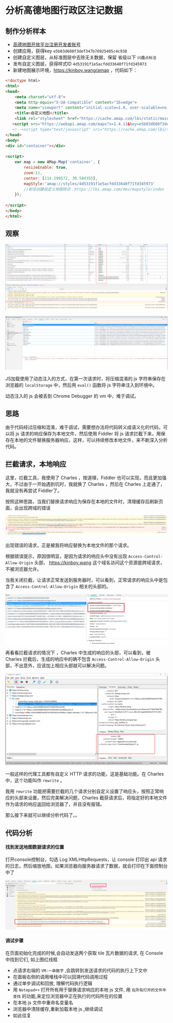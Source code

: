 # 分析高德地图行政区注记数据

## 制作分析样本

- [高德地图开放平台注册开发者账号](https://lbs.amap.com/getting-started/mapstyle)  
- 创建应用，获得key `e5b03d608f3def347b76925405c4c938` 
- 创建自定义图层，从标准图层中去除无关数据，保留 省级以下 `兴趣点标注`
- 发布自定义图层，获得样式ID `4d53191f1e5acfdd33640f71fd345973`
- 新建地图展示环境，https://kinboy.wang/amap ，代码如下：

```html
<!doctype html>
<html>
<head>
    <meta charset="utf-8">
    <meta http-equiv="X-UA-Compatible" content="IE=edge">
    <meta name="viewport" content="initial-scale=1.0, user-scalable=no, width=device-width">
    <title>自定义地图</title>
    <link rel="stylesheet" href="https://cache.amap.com/lbs/static/main1119.css"/>
   <script src="https://webapi.amap.com/maps?v=1.4.11&key=e5b03d608f3def347b76925405c4c938"></script>
   <!--<script type="text/javascript" src="https://cache.amap.com/lbs/static/addToolbar.js"></script>-->
</head>
<body>
<div id="container"></div>

<script>
    var map = new AMap.Map('container', {
        resizeEnable: true,
        zoom:11,
        center: [114.298572, 30.584355],
        mapStyle:'amap://styles/4d53191f1e5acfdd33640f71fd345973'
        //前往创建自定义地图样式：https://lbs.amap.com/dev/mapstyle/index
    });

</script>
</body>
</html>

```



## 观察

![1545377550914](./分析高德地图行政区注记数据/1545377550914.png)

![1545378061320](./分析高德地图行政区注记数据/1545378061320.png)

JS加载使用了动态注入的方式，在第一次请求时，将压缩混淆的 js 字符串保存在浏览器的 `localStorage` 中，然后用 `eval()` 函数将 js 字符串注入到环境中。

动态注入的 js 会被丢到 Chrome Debugger 的 vm 中，难于调试。

## 思路

由于代码经过压缩和混淆，难于调试，需要想办法将代码转义成语义化的代码，可以将 js 请求的响应保存为本地文件，然后使用 Fiddler 将 js 请求拦截下来，用保存在本地的文件替换服务器响应，这样，可以持续修改本地文件，来不断深入分析代码。

## 拦截请求，本地响应

这里，拦截工具，我使用了 Charles ，按道理，Fiddler 也可以实现，而且更加强大，不过由于一开始遇到坑时，我就换了 Charles ，然后在 Charles 上走通了，我就没有再尝试 Fiddler了。



按照这种思路，当我们替换请求响应为保存在本地的文件时，清理缓存后刷新页面，会出现跨域的错误

![1545723994973](./分析高德地图行政区注记数据/1545723994973.png)

出现错误的请求，正是被我将响应替换为本地文件的那个请求。

根据错误提示，原因很明显，是因为请求的响应头中没有出现 `Access-Control-Allow-Origin` 头部， https://kinboy.wang 这个域名访问这个资源是跨域请求，不被浏览器允许。

当我关闭拦截，让请求正常发送到服务器时，可以看到，正常请求的响应头中是包含了 `Access-Control-Allow-Origin` 相关的头部的。

![1545724379976](./分析高德地图行政区注记数据/1545724379976.png)



再看看拦截请求的情况下 ，Charles 中生成的响应的头部，可以看到，被 Charles 拦截后，生成的响应中的确不包含 `Access-Control-Allow-Origin` 头部，不出意外，应该加上相应头部就可以解决问题。

![1545724639347](./分析高德地图行政区注记数据/1545724639347.png)



一般这样的代理工具都有自定义 HTTP 请求的功能，这是基础功能。在 Charles 中，这个功能叫作 `rewrite` 。

我用 `rewrite` 功能把需要拦截的几个请求分别自定义设置了响应头，按照正常响应的头部来设置，然后完美解决问题，Charles 截获请求后，将指定好的本地文件作为请求的响应返回给浏览器了，并且没有报错。



那么接下来就可以继续分析代码了。。

## 代码分析

#### 找到发送地图数据请求的位置

打开console控制台，勾选 Log XMLHttpRequests，让 console 打印出 api 请求的日志，然后缩放地图，如果浏览器向服务器请求了数据，就会打印在下面控制台中了

![1545789080128](./分析高德地图行政区注记数据/1545789080128.png)

#### 调试步骤

在页面初始化完成的时候,会自动发送两个获取 tile 瓦片数据的请求, 在 Console 中找到它们, 如上图红线框

- 点请求右端的 `VM:一串数字` ,会跳转到发送请求的代码的执行上下文中
- 在面板右侧的调用堆栈中可以回溯代码调用过程
- 通过单步调试和回放, 理解代码执行逻辑
- 用 `Notepad++` 打开所有用于替换请求响应的本地 js 文件, 用 `在所有打开的文件中查找` 的功能,来定位浏览器中正在执行的代码所在的位置
- 在本地 js 文件中重命名变量名
- 浏览器中清除缓存,重新加载本地 js ,继续调试
- 如此往复

